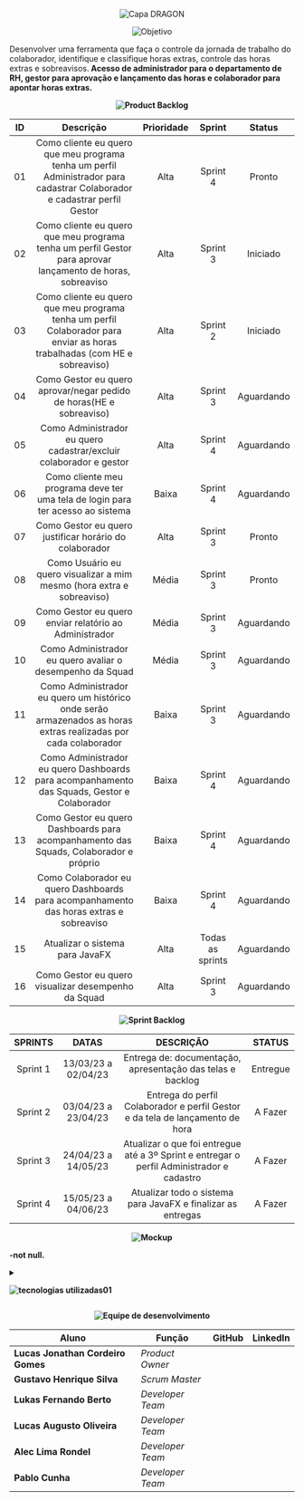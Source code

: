 <div align="center">
 
![Capa DRAGON](https://user-images.githubusercontent.com/111617449/226095576-86edb6ff-c411-401a-8347-f37f1b7fe10f.png)
 
</div>

<div align="center">
 
![Objetivo](https://user-images.githubusercontent.com/111617449/226420067-8dd376b4-c7f0-4073-9fa3-b89afe4d7f38.png)
 
</div>

Desenvolver uma ferramenta que faça o controle da jornada de trabalho do colaborador, identifique e classifique horas extras, controle das horas extras e sobreavisos.<b>
Acesso de administrador para o departamento de RH, gestor para aprovação e lançamento das horas e colaborador para apontar horas extras.<b>

<div align="center">
 
![Product Backlog](https://user-images.githubusercontent.com/111617449/226420233-6615cd47-db32-437a-8c34-d13065f930fa.png)
 
 </div>

| ID | Descrição | Prioridade | Sprint | Status |
| :-: | :-----: | :----------: | :---: | :---: |
| 01 | Como cliente eu quero que meu programa tenha um perfil Administrador para cadastrar Colaborador e cadastrar perfil Gestor | Alta | Sprint 4 | Pronto |
| 02 | Como cliente eu quero que meu programa tenha um perfil Gestor para aprovar lançamento de horas, sobreaviso | Alta | Sprint 3 |  Iniciado |
| 03 | Como cliente eu quero que meu programa tenha um perfil Colaborador para enviar as horas trabalhadas (com HE e sobreaviso) | Alta | Sprint 2 | Iniciado |
| 04 | Como Gestor eu quero aprovar/negar pedido de horas(HE e sobreaviso) | Alta | Sprint 3 | Aguardando |
| 05 | Como Administrador eu quero cadastrar/excluir colaborador e gestor | Alta | Sprint 4 | Aguardando |
| 06 | Como cliente meu programa deve ter uma tela de login para ter acesso ao sistema | Baixa | Sprint 4 | Aguardando |
| 07 | Como Gestor eu quero justificar horário do colaborador | Alta | Sprint 3 | Pronto |
| 08 | Como Usuário eu quero visualizar a mim mesmo (hora extra e sobreaviso) | Média | Sprint 3 | Pronto |
| 09 | Como Gestor eu quero enviar relatório ao Administrador| Média | Sprint 3 | Aguardando |
| 10 | Como Administrador eu quero avaliar o desempenho da Squad | Média | Sprint 3 | Aguardando |
| 11 | Como Administrador eu quero um histórico onde serão armazenados as horas extras realizadas por cada colaborador | Baixa | Sprint 3 | Aguardando |
| 12 | Como Administrador eu quero Dashboards para acompanhamento das Squads, Gestor e Colaborador | Baixa | Sprint 4 | Aguardando |
| 13 | Como Gestor eu quero Dashboards para acompanhamento das Squads, Colaborador e próprio | Baixa | Sprint 4 | Aguardando |
| 14 | Como Colaborador eu quero Dashboards para acompanhamento das horas extras e sobreaviso | Baixa | Sprint 4 | Aguardando |
| 15 | Atualizar o sistema para JavaFX | Alta | Todas as sprints | Aguardando |
| 16 | Como Gestor eu quero visualizar desempenho da Squad | Alta | Sprint 3 | Aguardando |

<div align="center">

![Sprint Backlog](https://user-images.githubusercontent.com/111617449/226683297-18907cc3-257f-451b-872c-a20534c8f223.png)

</div>


| SPRINTS | DATAS | DESCRIÇÃO | STATUS |
|:-------:|:-----:|:---------:|:------:|
| Sprint 1 | 13/03/23 a 02/04/23 | Entrega de: documentação, apresentação das telas e backlog | Entregue |
| Sprint 2 | 03/04/23 a 23/04/23 | Entrega do perfil Colaborador e perfil Gestor e da tela de lançamento de hora | A Fazer |
| Sprint 3 | 24/04/23 a 14/05/23 | Atualizar o que foi entregue até a 3º Sprint e entregar o perfil Administrador e cadastro | A Fazer |
| Sprint 4 | 15/05/23 a 04/06/23 | Atualizar todo o sistema para JavaFX e finalizar as entregas | A Fazer |

<div align="center">

![Mockup](https://user-images.githubusercontent.com/111617449/226683334-0ddb2ed1-9d5b-4c67-a90f-6376e1ff1245.png)
 
 </div>
 
 -not null.
 
<details>
 
 <summary> 
  
  ![tecnologias utilizadas01](https://user-images.githubusercontent.com/111617449/229194542-0f4c2753-a50b-404f-aae2-3c334fedf0d4.png) 
 
 </summary>

 <ul>
  <li><b>Ferramenta utilizada para comunicação com o cliente</b>
   <ul>
    <li><a href="https://app.slack.com/">Slack <img src="https://cdn-icons-png.flaticon.com/512/2111/2111615.png" height="20"></a></li>
   </ul>
  </li>
  <li><b>Ferramenas utilizadas para desenvolver a documentação do projeto: </b>
   <ul>
    <li dir="auto"><b>Diagramas</b>
     <a href="http://www.sis4.com/brModelo/">brModelo <img src="https://1.bp.blogspot.com/-QRYdop66NFQ/W5Fpla17bDI/AAAAAAAADfg/Rck2NKfsAYkIhBD5E107wWCpq8GBMIxiACLcBGAs/s1600/brmodelo3.png" height="20"></a>
    <li dir="auto"><b>Wireframes</b>
     <a href="https://www.canva.com/pt_br/">Canva <img src="https://upload.wikimedia.org/wikipedia/commons/thumb/0/08/Canva_icon_2021.svg/2048px-Canva_icon_2021.svg.png" height="20"></a>
    <li dir="auto"><b>Organização das sprints</b>
     <a href="https://www.mural.co/?utm_medium=paid-search&utm_source=adwords&utm_campaign=Core_Brand&utm_adgroup=Mural_-_Branded&utm_campaign_id=11265145092&utm_content=mural%20app&utm_adgroupid=109231331743&gclid=Cj0KCQjwiZqhBhCJARIsACHHEH9jPbljUxv7h4HeDxkVPpT7CkqbjBcB29aM3OCfxnSrI3yje1Pkd4IaArmREALw_wcB">Mural <img src="https://play-lh.googleusercontent.com/r_2iOkuF_HGKoJsjCJ3PfcWvFUUnm1l0Q5EgAa3YEhEvYdB4JVZmHUEkuDgL2p6i9Vk" height="20"></a>
   </ul>
  </li>
  <li><b>Ferramentas utilizadas para desenvolver o projeto</b>
   <ul>
    <li dir="auto"><b>Armazenamento e versionamento do projeto</b>
     <a href="https://github.com/">GitHub <img src="https://cdn-icons-png.flaticon.com/512/25/25231.png" height="20"></a>
     </li>
    <li dir="auto"><b>Front-End</b>
     <a href="https://openjfx.io/">Java FX <img src="https://blog.knoldus.com/wp-content/uploads/2021/07/communityIcon_4v21sx0aiam41.png" height="20"></a>
     <b> e </b>
     <a href="https://code.visualstudio.com/">Visual Studio Code <img src="https://upload.wikimedia.org/wikipedia/commons/thumb/2/2d/Visual_Studio_Code_1.18_icon.svg/2056px-Visual_Studio_Code_1.18_icon.svg.png" height="20"></a>
     </li>
     <li dir="auto"><b>Back-End</b>
      <a href="https://www.java.com/pt-BR/">Java <img src="https://cdn-icons-png.flaticon.com/512/226/226777.png" height="20"></a>
      <b> e </b>
      <a href="https://www.jetbrains.com/pt-br/idea/">Intellij <img src="https://upload.wikimedia.org/wikipedia/commons/thumb/9/9c/IntelliJ_IDEA_Icon.svg/2048px-IntelliJ_IDEA_Icon.svg.png" height="20"></a>
     </li>
     <li dir="auto"><b>Banco de dados</b>
      <a href="https://www.postgresql.org/">PostgreSQL <img src="https://upload.wikimedia.org/wikipedia/commons/thumb/2/29/Postgresql_elephant.svg/1200px-Postgresql_elephant.svg.png" height="20"></a>
     </li>
     <li dir="auto"><b>Comunicação interna da equipe</b>
      <a href="https://discord.com/">Discord <img src="https://logosmarcas.net/wp-content/uploads/2020/12/Discord-Logo.png" height="20"></a>
      <b> e </b>
      <a href="https://www.whatsapp.com/?lang=pt_br">Whatsapp <img src="https://imagepng.org/wp-content/uploads/2017/08/whatsapp-icone-1.png" height="20"></a>
     </li>
    </ul>
   </li>  
  </ul>

</details>
 
<div align="center">

![Equipe de desenvolvimento](https://user-images.githubusercontent.com/111617449/227279289-39f6f145-321b-4940-8db0-28e12f9007ac.png)

</div>

<div align="center">

 <table>
 <thead>
 <tr>
 <th>Aluno</th>
 <th>Função</th>
 <th>GitHub</th>
 <th>LinkedIn</th>
 </tr>
 </thead>
 <tbody>

 <tr>
 <td><strong>Lucas Jonathan Cordeiro Gomes</strong></td>
 <td><em>Product Owner</em></td>
 <td><a href="https://github.com/lucasjonathangomes"><img src="https://camo.githubusercontent.com/34f11e6964319f34c6c7153d65d7e5a9df4ba3ab0f7ea9a97a1db25c885f1c47/68747470733a2f2f6269742e6c792f336639586f3050" alt="" data-canonical-src="https://bit.ly/3f9Xo0P" style="max-width: 100%;"></a></td>
 <td><a href="https://www.linkedin.com/in/lucasjonathancordeirogomes/" rel="nofollow"><img src="https://camo.githubusercontent.com/e804cb8a525c57bff5e5d5d978558cd7497b03c08c7734a1bf6eb9ac7e6b6909/68747470733a2f2f6269742e6c792f3250315a6f674d" alt="" data-canonical-src="https://bit.ly/2P1ZogM" style="max-width: 100%;"></a></td>
 </tr>

 <tr>
 <td><strong>Gustavo Henrique Silva</strong></td>
 <td><em>Scrum Master</em></td>
 <td><a href="https://github.com/Gustavo394"><img src="https://camo.githubusercontent.com/34f11e6964319f34c6c7153d65d7e5a9df4ba3ab0f7ea9a97a1db25c885f1c47/68747470733a2f2f6269742e6c792f336639586f3050" alt="" data-canonical-src="https://bit.ly/3f9Xo0P" style="max-width: 100%;"></a></td>
 <td><a href="https://www.linkedin.com/in/gustavo-h8-silva" rel="nofollow"><img src="https://camo.githubusercontent.com/e804cb8a525c57bff5e5d5d978558cd7497b03c08c7734a1bf6eb9ac7e6b6909/68747470733a2f2f6269742e6c792f3250315a6f674d" alt="" data-canonical-src="https://bit.ly/2P1ZogM" style="max-width: 100%;"></a></td>
 </tr>

 <tr>
 <td><strong>Lukas Fernando Berto</strong></td>
 <td><em>Developer Team</em></td>
 <td><a href="https://github.com/LukasFernando"><img src="https://camo.githubusercontent.com/34f11e6964319f34c6c7153d65d7e5a9df4ba3ab0f7ea9a97a1db25c885f1c47/68747470733a2f2f6269742e6c792f336639586f3050" alt="" data-canonical-src="https://bit.ly/3f9Xo0P" style="max-width: 100%;"></a></td>
 <td><a href="https://www.linkedin.com/in/lukas-fernando/" rel="nofollow"><img src="https://camo.githubusercontent.com/e804cb8a525c57bff5e5d5d978558cd7497b03c08c7734a1bf6eb9ac7e6b6909/68747470733a2f2f6269742e6c792f3250315a6f674d" alt="" data-canonical-src="https://bit.ly/2P1ZogM" style="max-width: 100%;"></a></td>
 </tr>

 <tr>
 <td><strong>Lucas Augusto Oliveira</strong></td>
 <td><em>Developer Team</em></td>
 <td><a href="https://github.com/LucasOliveira321"><img src="https://camo.githubusercontent.com/34f11e6964319f34c6c7153d65d7e5a9df4ba3ab0f7ea9a97a1db25c885f1c47/68747470733a2f2f6269742e6c792f336639586f3050" alt="" data-canonical-src="https://bit.ly/3f9Xo0P" style="max-width: 100%;"></a></td>
 <td><a href="https://www.linkedin.com/in/lucas-oliveira-1a1275108/" rel="nofollow"><img src="https://camo.githubusercontent.com/e804cb8a525c57bff5e5d5d978558cd7497b03c08c7734a1bf6eb9ac7e6b6909/68747470733a2f2f6269742e6c792f3250315a6f674d" alt="" data-canonical-src="https://bit.ly/2P1ZogM" style="max-width: 100%;"></a></td>
 </tr>

 <tr>
 <td><strong>Alec Lima Rondel</strong></td>
 <td><em>Developer Team</em></td>
 <td><a href="https://github.com/aleclr"><img src="https://camo.githubusercontent.com/34f11e6964319f34c6c7153d65d7e5a9df4ba3ab0f7ea9a97a1db25c885f1c47/68747470733a2f2f6269742e6c792f336639586f3050" alt="" data-canonical-src="https://bit.ly/3f9Xo0P" style="max-width: 100%;"></a></td>
 <td><a href="https://www.linkedin.com/in/alecrondel/" rel="nofollow"><img src="https://camo.githubusercontent.com/e804cb8a525c57bff5e5d5d978558cd7497b03c08c7734a1bf6eb9ac7e6b6909/68747470733a2f2f6269742e6c792f3250315a6f674d" alt="" data-canonical-src="https://bit.ly/2P1ZogM" style="max-width: 100%;"></a></td>
 </tr>

 <tr>
 <td><strong>Pablo Cunha</strong></td>
 <td><em>Developer Team</em></td>
 <td><a href="https://github.com/pabloo-cunha"><img src="https://camo.githubusercontent.com/34f11e6964319f34c6c7153d65d7e5a9df4ba3ab0f7ea9a97a1db25c885f1c47/68747470733a2f2f6269742e6c792f336639586f3050" alt="" data-canonical-src="https://bit.ly/3f9Xo0P" style="max-width: 100%;"></a></td>
 <td><a href="https://www.linkedin.com/in/pabloo-cunha/" rel="nofollow"><img src="https://camo.githubusercontent.com/e804cb8a525c57bff5e5d5d978558cd7497b03c08c7734a1bf6eb9ac7e6b6909/68747470733a2f2f6269742e6c792f3250315a6f674d" alt="" data-canonical-src="https://bit.ly/2P1ZogM" style="max-width: 100%;"></a></td>
 </tr>

 </tbody>
 </table>
 
</div>

